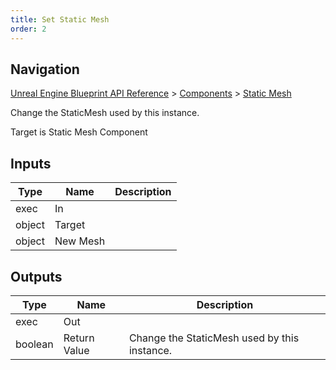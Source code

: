 ```yaml
---
title: Set Static Mesh
order: 2
---
```

## Navigation

[Unreal Engine Blueprint API Reference](https://dev.epicgames.com/documentation/en-us/unreal-engine/BlueprintAPI) > [Components](https://dev.epicgames.com/documentation/en-us/unreal-engine/BlueprintAPI/Components) > [Static Mesh](https://dev.epicgames.com/documentation/en-us/unreal-engine/BlueprintAPI/Components/StaticMesh)

Change the StaticMesh used by this instance.

Target is Static Mesh Component

## Inputs

| Type | Name | Description |
| --- | --- | --- |
| exec | In |  |
| object | Target |  |
| object | New Mesh |  |

## Outputs

| Type | Name | Description |
| --- | --- | --- |
| exec | Out |  |
| boolean | Return Value | Change the StaticMesh used by this instance. |
